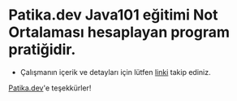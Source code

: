 # Patika.dev Java101 eğitimi Not Ortalaması hesaplayan program pratiğidir.

* Çalışmanın içerik ve detayları için lütfen [linki](https://academy.patika.dev/tr/courses/java101/pratik-not-ortalamasi) takip ediniz.

[Patika.dev](www.patika.dev)'e teşekkürler!